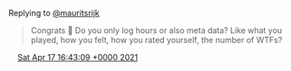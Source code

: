 Replying to [@mauritsrijk](https://twitter.com/mauritsrijk/status/1382763097631420417)

> Congrats 🎊 Do you only log hours or also meta data? Like what you played, how you felt, how you rated yourself, the number of WTFs?

<img src="../../media/tweet.ico" width="12" /> [Sat Apr 17 16:43:09 +0000 2021](https://twitter.com/DromerDenker/status/1383461037203099656)